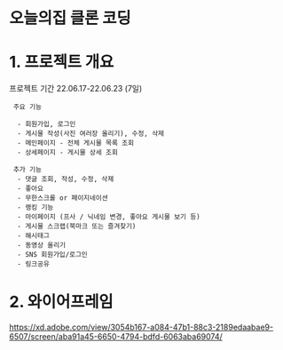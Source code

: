 # 오늘의집 클론 코딩

# 1. 프로젝트 개요

프로젝트 기간 22.06.17-22.06.23 (7일)

     주요 기능

      - 회원가입, 로그인
      - 게시물 작성(사진 여러장 올리기), 수정, 삭제
      - 메인페이지 - 전체 게시물 목록 조회
      - 상세페이지 - 게시물 상세 조회

     추가 기능
      - 댓글 조회, 작성, 수정, 삭제
      - 좋아요
      - 무한스크롤 or 페이지네이션
      - 랭킹 기능
      - 마이페이지 (프사 / 닉네임 변경, 좋아요 게시물 보기 등)
      - 게시물 스크랩(북마크 또는 즐겨찾기)
      - 해시태그
      - 동영상 올리기
      - SNS 회원가입/로그인
      - 링크공유


# 2. 와이어프레임

https://xd.adobe.com/view/3054b167-a084-47b1-88c3-2189edaabae9-6507/screen/aba91a45-6650-4794-bdfd-6063aba69074/






